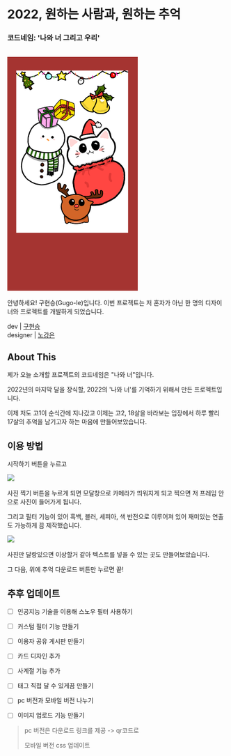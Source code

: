 
# 2022, 원하는 사람과, 원하는 추억
### 코드네임: '나와 너 그리고 우리'
<br>


<img src = "./img/indeximg.png" width="300">

안녕하세요! 구현승(Gugo-le)입니다.
이번 프로젝트는 저 혼자가 아닌 한 명의 디자이너와 
프로젝트를 개발하게 되었습니다.

 <p class="dev">dev | <a href="https://github.com/Gugo-le">구현승</a><br>designer | <a href="https://instagram.com/k_a_aa_n?igshid=MDM4ZDc5MmU=">노강은</a></p>


## About This
제가 오늘 소개할 프로젝트의 코드네임은 "나와 너"입니다.

2022년의 마지막 달을 장식할, 2022의 '나와 너'를 기억하기 위해서 만든 프로젝트입니다.

이제 저도 고1이 순식간에 지나갔고 이제는 고2, 18살을 바라보는 입장에서 하루 빨리 17살의 추억을 남기고자 하는 마음에 만들어보았습니다.

## 이용 방법

시작하기 버튼을 누르고

<img src = "./img/2022l.jpg" width="500">


사진 찍기 버튼을 누르게 되면 모달창으로 카메라가 띄워지게 되고
찍으면 저 프레임 안으로 사진이 들어가게 됩니다.

그리고 필터 기능이 있어 흑백, 블러, 세피아, 색 반전으로 이루어져 있어 재미있는 연출도 가능하게 끔 제작했습니다. 


<img src = "./img/text.png" width="500">

사진만 달랑있으면 이상할거 같아 텍스트를 넣을 수 있는 곳도 만들어보았습니다.

그 다음, 위에 추억 다운로드 버튼만 누르면 끝!


## 추후 업데이트

  - [ ] 인공지능 기술을 이용해 스노우 필터 사용하기
  - [ ] 커스텀 필터 기능 만들기
  - [ ] 이용자 공유 게시판 만들기
  - [ ] 카드 디자인 추가
  - [ ] 사계절 기능 추가
  - [ ] 태그 직접 달 수 있게끔 만들기
  - [ ] pc 버전과 모바일 버전 나누기
  - [ ] 이미지 업로드 기능 만들기
  

> pc 버전은 다운로드 링크를 제공 -> qr코드로
> 
> 모바일 버전 css 업데이트
  
